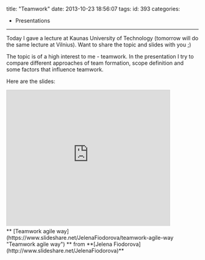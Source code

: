 title: "Teamwork"
date: 2013-10-23 18:56:07
tags:
id: 393
categories:
  - Presentations
---

Today I gave a lecture at Kaunas University of Technology (tomorrow will do the same lecture at Vilnius). Want to share the topic and slides with you ;)

The topic is of a high interest to me - teamwork. In the presentation I try to compare different approaches of team formation, scope definition and some factors that influence teamwork.

Here are the slides:

<iframe src="http://www.slideshare.net/slideshow/embed_code/27480794" width="427" height="356" frameborder="0" marginwidth="0" marginheight="0" scrolling="no" style="border:1px solid #CCC;border-width:1px 1px 0;margin-bottom:5px" allowfullscreen> </iframe> <div style="margin-bottom:5px"> ** [Teamwork agile way](https://www.slideshare.net/JelenaFiodorova/teamwork-agile-way "Teamwork agile way") ** from **[Jelena Fiodorova](http://www.slideshare.net/JelenaFiodorova)** </div>